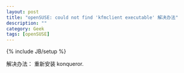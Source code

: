 ```yaml
---
layout: post
title: "openSUSE: could not find 'kfmclient executable' 解决办法"
description: ""
category: Geek
tags: [openSUSE]
---
```

{% include JB/setup %}

解决办法： 重新安装 konqueror.